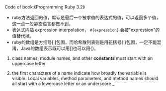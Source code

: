 Code of book:《Programming Ruby 3.2》

* ruby方法返回的值，默认是最后一个被求值的表达式的值，可以返回多个值，这一点一般静态语言都做不到。
* 表达式内插 expression interpolation， `#{expression}` 会被"expression"的值替代掉。
* ruby的数组是方括号[ ]包围，而哈希散列表则是用花括号{ }包围，一定不能混淆，Java的数组表示既可以用[]也可以用{}。

1. class names, module names, and other **constants** must start with an uppercase letter

2. the first characters of a name indicate how broadly the variable is visible.
Local variables, method parameters, and method names should all start with a lowercase letter or an underscore _